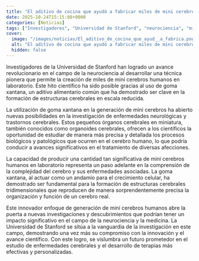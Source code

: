 ```yaml
---
title: "El aditivo de cocina que ayudó a fabricar miles de mini cerebros en Stanford"
date: 2025-10-24T15:15:08+0000
categories: [Noticias]
tags: ["Investigadores", "Universidad de Stanford", "neurociencia", "mini cerebros", "goma xantana", "enfermedades neurológicas", "trastornos cerebrales", "organoides cerebrales", "tratamiento", "cerebro humano."]
cover:
  image: "/images/noticias/El_aditivo_de_cocina_que_ayud__a_fabrica.png"
  alt: "El aditivo de cocina que ayudó a fabricar miles de mini cerebros en Stanford"
  hidden: false
---
```


Investigadores de la Universidad de Stanford han logrado un avance revolucionario en el campo de la neurociencia al desarrollar una técnica pionera que permite la creación de miles de mini cerebros humanos en laboratorio. Este hito científico ha sido posible gracias al uso de goma xantana, un aditivo alimentario común que ha demostrado ser clave en la formación de estructuras cerebrales en escala reducida. 

La utilización de goma xantana en la generación de mini cerebros ha abierto nuevas posibilidades en la investigación de enfermedades neurológicas y trastornos cerebrales. Estos pequeños órganos cerebrales en miniatura, también conocidos como organoides cerebrales, ofrecen a los científicos la oportunidad de estudiar de manera más precisa y detallada los procesos biológicos y patológicos que ocurren en el cerebro humano, lo que podría conducir a avances significativos en el tratamiento de diversas afecciones.

La capacidad de producir una cantidad tan significativa de mini cerebros humanos en laboratorio representa un paso adelante en la comprensión de la complejidad del cerebro y sus enfermedades asociadas. La goma xantana, al actuar como un andamio para el crecimiento celular, ha demostrado ser fundamental para la formación de estructuras cerebrales tridimensionales que reproducen de manera sorprendentemente precisa la organización y función de un cerebro real.

Este innovador enfoque de generación de mini cerebros humanos abre la puerta a nuevas investigaciones y descubrimientos que podrían tener un impacto significativo en el campo de la neurociencia y la medicina. La Universidad de Stanford se sitúa a la vanguardia de la investigación en este campo, demostrando una vez más su compromiso con la innovación y el avance científico. Con este logro, se vislumbra un futuro prometedor en el estudio de enfermedades cerebrales y el desarrollo de terapias más efectivas y personalizadas.
